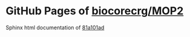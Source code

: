 GitHub Pages of [biocorecrg/MOP2](https://github.com/biocorecrg/MOP2.git)
===
Sphinx html documentation of [81a101ad](https://github.com/biocorecrg/MOP2/tree/81a101ade4a07eb2efee9afac149c433c73753fb)
